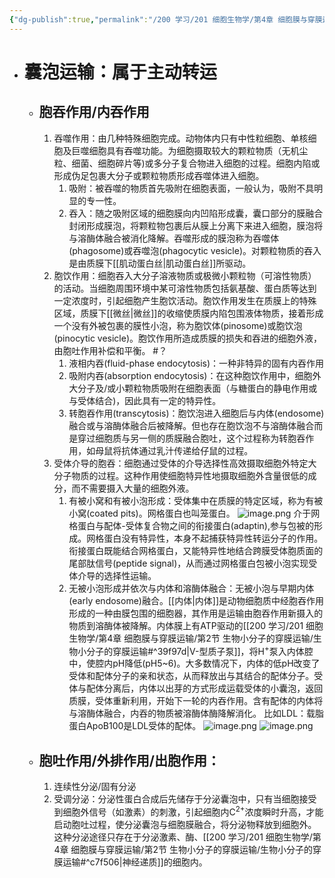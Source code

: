 ```yaml
---
{"dg-publish":true,"permalink":"/200 学习/201 细胞生物学/第4章 细胞膜与穿膜运输/第3节 大分子和颗粒物质的穿膜运输/大分子和颗粒物质的穿膜运输/","title":"大分子和颗粒物质的穿膜运输","created":"2024-01-10T13:48:16.912+08:00","updated":"2024-01-10T17:35:39.122+08:00"}
---
```


- # 囊泡运输：属于主动转运
	- ## 胞吞作用/内吞作用
		1. 吞噬作用：由几种特殊细胞完成。动物体内只有中性粒细胞、单核细胞及巨噬细胞具有吞噬功能。为细胞摄取较大的颗粒物质（无机尘粒、细菌、细胞碎片等)或多分子复合物进入细胞的过程。细胞内陷或形成伪足包裹大分子或颗粒物质形成吞噬体进入细胞。
			1. 吸附：被吞噬的物质首先吸附在细胞表面，一般认为，吸附不具明显的专一性。
			2. 吞入：随之吸附区域的细胞膜向内凹陷形成囊，囊口部分的膜融合封闭形成膜泡，将颗粒物包裹后从膜上分离下来进入细胞，膜泡将与溶酶体融合被消化降解。吞噬形成的膜泡称为吞噬体(phagosome)或吞噬泡(phagocytic vesicle)。对颗粒物质的吞入是由质膜下[[肌动蛋白丝\|肌动蛋白丝]]所驱动。
		2. 胞饮作用：细胞吞入大分子溶液物质或极微小颗粒物（可溶性物质）的活动。当细胞周围环境中某可溶性物质包括氨基酸、蛋白质等达到一定浓度时，引起细胞产生胞饮活动。胞饮作用发生在质膜上的特殊区域，质膜下[[微丝\|微丝]]的收缩使质膜内陷包围液体物质，接着形成一个没有外被包裹的膜性小泡，称为胞饮体(pinosome)或胞饮泡(pinocytic vesicle)。胞饮作用所造成质膜的损失和吞进的细胞外液，由胞吐作用补偿和平衡。 #？
			1. 液相内吞(fluid-phase endocytosis)：一种非特异的固有内吞作用
			2. 吸附内吞(absorption endocytosis)：在这种胞饮作用中，细胞外大分子及/或小颗粒物质吸附在细胞表面（与糖蛋白的静电作用或与受体结合)，因此具有一定的特异性。
			3. 转胞吞作用(transcytosis)：胞饮泡进入细胞后与内体(endosome)融合或与溶酶体融合后被降解。但也存在胞饮泡不与溶酶体融合而是穿过细胞质与另一侧的质膜融合胞吐，这个过程称为转胞吞作用，如母鼠将抗体通过乳汁传递给仔鼠的过程。
		3. 受体介导的胞吞：细胞通过受体的介导选择性高效摄取细胞外特定大分子物质的过程。这种作用使细胞特异性地摄取细胞外含量很低的成分，而不需要摄入大量的细胞外液。
			1. 有被小窝和有被小泡形成：受体集中在质膜的特定区域，称为有被小窝(coated pits)。网格蛋白也叫笼蛋白。
				![image.png](https://cdn.jsdelivr.net/gh/Dolan-Lance/Image-Jiang/202401101510912.jpg)
				介于网格蛋白与配体-受体复合物之间的衔接蛋白(adaptin),参与包被的形成。网格蛋白没有特异性，本身不起捕获特异性转运分子的作用。衔接蛋白既能结合网格蛋白，又能特异性地结合跨膜受体胞质面的尾部肽信号(peptide signal)，从而通过网格蛋白包被小泡实现受体介导的选择性运输。
			2. 无被小泡形成并依次与内体和溶酶体融合：无被小泡与早期内体(early endosome)融合。[[内体\|内体]]是动物细胞质中经胞吞作用形成的一种由膜包围的细胞器，其作用是运输由胞吞作用新摄入的物质到溶酶体被降解。内体膜上有ATP驱动的[[200 学习/201 细胞生物学/第4章 细胞膜与穿膜运输/第2节 生物小分子的穿膜运输/生物小分子的穿膜运输#^39f97d\|V-型质子泵]]，将H<sup>+</sup>泵入内体腔中，使腔内pH降低(pH5~6)。大多数情况下，内体的低pH改变了受体和配体分子的亲和状态，从而释放出与其结合的配体分子。受体与配体分离后，内体以出芽的方式形成运载受体的小囊泡，返回质膜，受体重新利用，开始下一轮的内吞作用。含有配体的内体将与溶酶体融合，内吞的物质被溶酶体酶降解消化。
				比如LDL：载脂蛋白ApoB100是LDL受体的配体。
				![image.png](https://cdn.jsdelivr.net/gh/Dolan-Lance/Image-Jiang/202401101538655.jpg)
				![image.png](https://cdn.jsdelivr.net/gh/Dolan-Lance/Image-Jiang/202401101539726.jpg)
	- ## 胞吐作用/外排作用/出胞作用：
		1. 连续性分泌/固有分泌
		2. 受调分泌：分泌性蛋白合成后先储存于分泌囊泡中，只有当细胞接受到细胞外信号（如激素）的刺激，引起细胞内C<sup>2+</sup>浓度瞬时升高，才能启动胞吐过程，使分泌囊泡与细胞膜融合，将分泌物释放到细胞外。这种分泌途径只存在于分泌激素、酶、[[200 学习/201 细胞生物学/第4章 细胞膜与穿膜运输/第2节 生物小分子的穿膜运输/生物小分子的穿膜运输#^c7f506\|神经递质]]的细胞内。